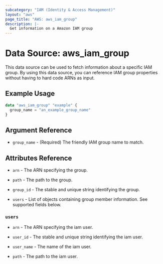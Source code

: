 ```yaml
---
subcategory: "IAM (Identity & Access Management)"
layout: "aws"
page_title: "AWS: aws_iam_group"
description: |-
  Get information on a Amazon IAM group
---
```


# Data Source: aws_iam_group

This data source can be used to fetch information about a specific
IAM group. By using this data source, you can reference IAM group
properties without having to hard code ARNs as input.

## Example Usage

```terraform
data "aws_iam_group" "example" {
  group_name = "an_example_group_name"
}
```

## Argument Reference

* `group_name` - (Required) The friendly IAM group name to match.

## Attributes Reference

* `arn` - The ARN specifying the group.

* `path` - The path to the group.

* `group_id` - The stable and unique string identifying the group.

* `users` - List of objects containing group member information. See supported fields below.

### `users`

* `arn` - The ARN specifying the iam user.

* `user_id` - The stable and unique string identifying the iam user.

* `user_name` - The name of the iam user.

* `path` - The path to the iam user.
